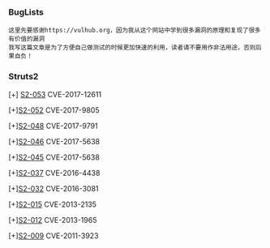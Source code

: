 ### BugLists

```
这里先要感谢https://vulhub.org，因为我从这个网站中学到很多漏洞的原理和复现了很多有价值的漏洞
我写这篇文章是为了方便自己做测试的时候更加快速的利用，读者请不要用作非法用途，否则后果自负！

```
### Struts2
[+] [S2-053](https://github.com/linchong-cmd/BugLists/blob/master/S2-052.md)  CVE-2017-12611

[+][S2-052](https://github.com/linchong-cmd/BugLists/blob/master/S2-052.md) CVE-2017-9805

[+][S2-048](https://github.com/linchong-cmd/BugLists/blob/master/S2-048.md) CVE-2017-9791

[+][S2-046](https://github.com/linchong-cmd/BugLists/blob/master/S2-046.md) CVE-2017-5638

[+][S2-045](https://github.com/linchong-cmd/BugLists/blob/master/S2-045.md) CVE-2017-5638

[+][S2-037](https://github.com/linchong-cmd/BugLists/blob/master/S2-037.md) CVE-2016-4438

[+][S2-032](https://github.com/linchong-cmd/BugLists/blob/master/S2-032.md) CVE-2016-3081

[+][S2-015](https://github.com/linchong-cmd/BugLists/blob/master/S2-015.md) CVE-2013-2135

[+][S2-012](https://github.com/linchong-cmd/BugLists/blob/master/S2-012.md) CVE-2013-1965

[+][S2-009](https://github.com/linchong-cmd/BugLists/blob/master/S2-009.md) CVE-2011-3923
